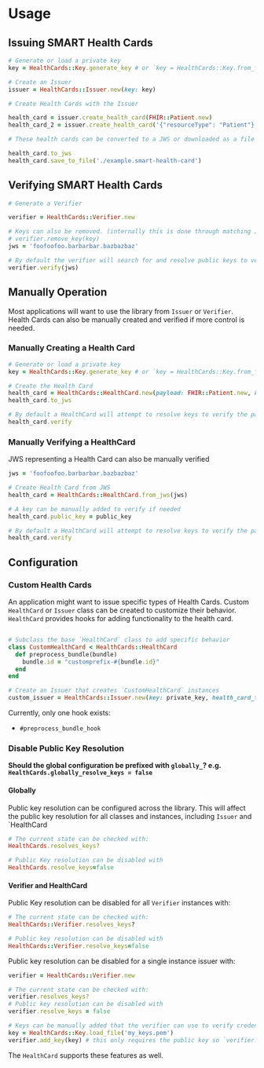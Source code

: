 # Usage

## Issuing SMART Health Cards

```ruby
# Generate or load a private key
key = HealthCards::Key.generate_key # or `key = HealthCards::Key.from_file`

# Create an Issuer
issuer = HealthCards::Issuer.new(key: key)

# Create Health Cards with the Issuer

health_card = issuer.create_health_card(FHIR::Patient.new)
health_card_2 = issuer.create_health_card('{"resourceType": "Patient"}')

# These health cards can be converted to a JWS or downloaded as a file

health_card.to_jws
health_card.save_to_file('./example.smart-health-card')
```

## Verifying SMART Health Cards

```ruby
# Generate a Verifier

verifier = HealthCards::Verifier.new

# Keys can also be removed. (internally this is done through matching JWK kids)
# verifier.remove_key(key)
jws = 'foofoofoo.barbarbar.bazbazbaz'

# By default the verifier will search for and resolve public keys to verify credentials
verifier.verify(jws)
```

## Manually Operation

Most applications will want to use the library from `Issuer` or `Verifier`.
Health Cards can also be manually created and verified if more control is needed.

### Manually Creating a Health Card

```ruby
# Generate or load a private key
key = HealthCards::Key.generate_key # or `key = HealthCards::Key.from_file`

# Create the Health Card
health_card = HealthCards::HealthCard.new(payload: FHIR::Patient.new, key: key)
health_card.to_jws

# By default a HealthCard will attempt to resolve keys to verify the payload
health_card.verify
```

### Manually Verifying a HealthCard
JWS representing a Health Card can also be manually verified

```ruby
jws = 'foofoofoo.barbarbar.bazbazbaz'

# Create Health Card from JWS
health_card = HealthCards::HealthCard.from_jws(jws)

# A key can be manually added to verify if needed
health_card.public_key = public_key

# By default a HealthCard will attempt to resolve keys to verify the payload
health_card.verify
```

## Configuration

### Custom Health Cards

An application might want to issue specific types of Health Cards. 
Custom `HealthCard` or `Issuer` class can be created to customize their behavior.
`HealthCard` provides hooks for adding functionality to the health card.

```ruby

# Subclass the base `HealthCard` class to add specific behavior
class CustomHealthCard < HealthCards::HealthCard
  def preprocess_bundle(bundle)
    bundle.id = "customprefix-#{bundle.id}"
  end
end

# Create an Issuer that creates `CustomHealthCard` instances
custom_issuer = HealthCards::Issuer.new(key: private_key, health_card_type: CustomHealthCard)
```

Currently, only one hook exists:

- `#preprocess_bundle_hook`

### Disable Public Key Resolution

**Should the global configuration be prefixed with `globally_`? e.g. `HealthCards.globally_resolve_keys = false`**

#### Globally
Public key resolution can be configured across the library. This will affect the public key resolution
for all classes and instances, including `Issuer` and `HealthCard
```ruby
# The current state can be checked with:
HealthCards.resolves_keys?

# Public Key resolution can be disabled with
HealthCards.resolve_keys=false
```

#### Verifier and HealthCard
Public Key resolution can be disabled for all `Verifier` instances with:
```ruby
# The current state can be checked with:
HealthCards::Verifier.resolves_keys?

# Public key resolution can be disabled with
HealthCards::Verifier.resolve_keys=false
```

Public key resolution can be disabled for a single instance issuer with:
```ruby
verifier = HealthCards::Verifier.new

# The current state can be checked with:
verifier.resolves_keys?
# Public key resolution can be disabled with
verifier.resolve_keys = false

# Keys can be manually added that the verifier can use to verify credentials
key = HealthCards::Key.load_file('my_keys.pem')
verifier.add_key(key) # this only requires the public key so `verifier.add_key(key.public_key)` works too
```

The `HealthCard` supports these features as well.